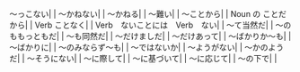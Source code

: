 ～っこない|  |
～かねない|  |
～かねる|  |
～難い|  |
～ことから|  |
Noun の ことだから|  |
Verb ことなく|  |
Verb　ないことには　Verb　ない|  |
～て当然だ|  |
～のももっともだ|  |
～も同然だ|  |
～だけましだ|  |
～だけあって|  |
～ばかりか～も|  |
～ばかりに|  |
～のみならず～も|  |
～ではないか|  |
～ようがない|  |
～かのようだ|  |
～そうにない|  |
～に際して|  |
～に基づいて|  |
～に応じて|  |
～の下で|  |
